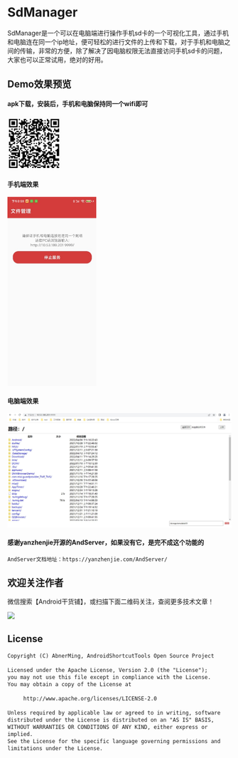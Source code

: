 # SdManager

SdManager是一个可以在电脑端进行操作手机sd卡的一个可视化工具，通过手机和电脑连在同一个ip地址，便可轻松的进行文件的上传和下载，对于手机和电脑之间的传输，非常的方便，除了解决了因电脑权限无法直接访问手机sd卡的问题，大家也可以正常试用，绝对的好用。

## Demo效果预览

#### apk下载，安装后，手机和电脑保持同一个wifi即可

<img src="image/sdmanger_load.jpg" width="120" height="120" alt="效果"/>

#### 手机端效果

<img src="image/sdmanger.jpg" width="200" alt="手机端效果"/>

#### 电脑端效果

<img src="image/sdmanger_pc.jpg" width="600" alt="电脑端效果"/>

#### 感谢yanzhenjie开源的AndServer，如果没有它，是完不成这个功能的

```
AndServer文档地址：https://yanzhenjie.com/AndServer/

```

## 欢迎关注作者

微信搜索【Android干货铺】，或扫描下面二维码关注，查阅更多技术文章！

<img src="iimage/abner.jpg" width="200px" />

## License

```
Copyright (C) AbnerMing, AndroidShortcutTools Open Source Project

Licensed under the Apache License, Version 2.0 (the "License");
you may not use this file except in compliance with the License.
You may obtain a copy of the License at

     http://www.apache.org/licenses/LICENSE-2.0

Unless required by applicable law or agreed to in writing, software
distributed under the License is distributed on an "AS IS" BASIS,
WITHOUT WARRANTIES OR CONDITIONS OF ANY KIND, either express or implied.
See the License for the specific language governing permissions and
limitations under the License.
```